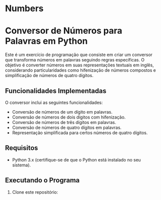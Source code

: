 # Numbers

# Conversor de Números para Palavras em Python

Este é um exercício de programação que consiste em criar um conversor que transforma números em palavras seguindo regras específicas. O objetivo é converter números em suas representações textuais em inglês, considerando particularidades como hifenização de números compostos e simplificação de números de quatro dígitos.

## Funcionalidades Implementadas

O conversor inclui as seguintes funcionalidades:

- Conversão de números de um dígito em palavras.
- Conversão de números de dois dígitos com hifenização.
- Conversão de números de três dígitos em palavras.
- Conversão de números de quatro dígitos em palavras.
- Representação simplificada para certos números de quatro dígitos.

## Requisitos

- Python 3.x (certifique-se de que o Python está instalado no seu sistema).

## Executando o Programa

1. Clone este repositório:

